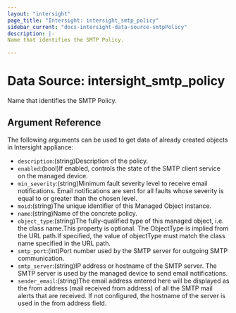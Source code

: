 ```yaml
---
layout: "intersight"
page_title: "Intersight: intersight_smtp_policy"
sidebar_current: "docs-intersight-data-source-smtpPolicy"
description: |-
Name that identifies the SMTP Policy.

---
```


# Data Source: intersight_smtp_policy
Name that identifies the SMTP Policy.

## Argument Reference
The following arguments can be used to get data of already created objects in Intersight appliance:
* `description`:(string)Description of the policy.
* `enabled`:(bool)If enabled, controls the state of the SMTP client service on the managed device.
* `min_severity`:(string)Minimum fault severity level to receive email notifications. Email notifications are sent for all faults whose severity is equal to or greater than the chosen level.
* `moid`:(string)The unique identifier of this Managed Object instance.
* `name`:(string)Name of the concrete policy.
* `object_type`:(string)The fully-qualified type of this managed object, i.e. the class name.This property is optional. The ObjectType is implied from the URL path.If specified, the value of objectType must match the class name specified in the URL path.
* `smtp_port`:(int)Port number used by the SMTP server for outgoing SMTP communication.
* `smtp_server`:(string)IP address or hostname of the SMTP server. The SMTP server is used by the managed device to send email notifications.
* `sender_email`:(string)The email address entered here will be displayed as the from address (mail received from address) of all the SMTP mail alerts that are received. If not configured, the hostname of the server is used in the from address field.
